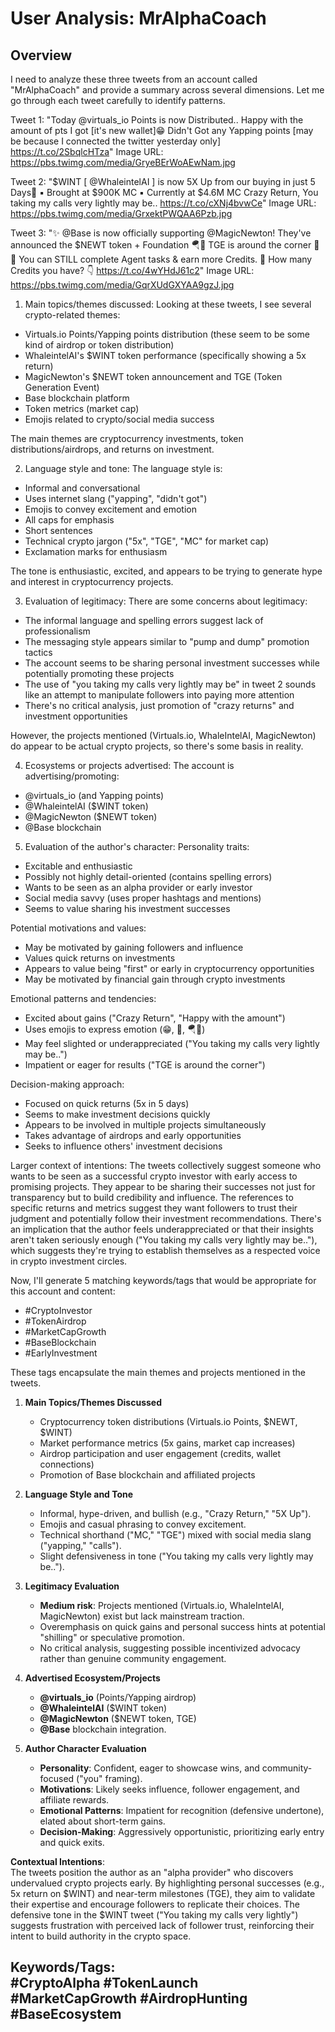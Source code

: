 # User Analysis: MrAlphaCoach

## Overview

<think>
I need to analyze these three tweets from an account called "MrAlphaCoach" and provide a summary across several dimensions. Let me go through each tweet carefully to identify patterns.

Tweet 1:
"Today @virtuals_io Points is now Distributed..
Happy with the amount of pts I got [it's new wallet]😁
Didn't Got any Yapping points [may be because I connected the twitter yesterday only] https://t.co/2SbqlcHTza"
Image URL: https://pbs.twimg.com/media/GryeBErWoAEwNam.jpg

Tweet 2:
"$WINT [ @WhaleintelAI ] is now 5X Up from our buying in just 5 Days🫡
▪︎ Brought at $900K MC
▪︎ Currently at $4.6M MC
Crazy Return, You taking my calls very lightly may be.. https://t.co/cXNj4bvwCe"
Image URL: https://pbs.twimg.com/media/GrxektPWQAA6Pzb.jpg

Tweet 3:
"✨ @Base is now officially supporting @MagicNewton! They've announced the $NEWT token + Foundation 🪂👀
TGE is around the corner 🫡
📌 You can STILL complete Agent tasks & earn more Credits.
💸 How many Credits you have? 👇 https://t.co/4wYHdJ61c2"
Image URL: https://pbs.twimg.com/media/GqrXUdGXYAA9gzJ.jpg

1. Main topics/themes discussed:
Looking at these tweets, I see several crypto-related themes:
- Virtuals.io Points/Yapping points distribution (these seem to be some kind of airdrop or token distribution)
- WhaleintelAI's $WINT token performance (specifically showing a 5x return)
- MagicNewton's $NEWT token announcement and TGE (Token Generation Event)
- Base blockchain platform
- Token metrics (market cap)
- Emojis related to crypto/social media success

The main themes are cryptocurrency investments, token distributions/airdrops, and returns on investment.

2. Language style and tone:
The language style is:
- Informal and conversational
- Uses internet slang ("yapping", "didn't got")
- Emojis to convey excitement and emotion
- All caps for emphasis
- Short sentences
- Technical crypto jargon ("5x", "TGE", "MC" for market cap)
- Exclamation marks for enthusiasm

The tone is enthusiastic, excited, and appears to be trying to generate hype and interest in cryptocurrency projects.

3. Evaluation of legitimacy:
There are some concerns about legitimacy:
- The informal language and spelling errors suggest lack of professionalism
- The messaging style appears similar to "pump and dump" promotion tactics
- The account seems to be sharing personal investment successes while potentially promoting these projects
- The use of "you taking my calls very lightly may be" in tweet 2 sounds like an attempt to manipulate followers into paying more attention
- There's no critical analysis, just promotion of "crazy returns" and investment opportunities

However, the projects mentioned (Virtuals.io, WhaleIntelAI, MagicNewton) do appear to be actual crypto projects, so there's some basis in reality.

4. Ecosystems or projects advertised:
The account is advertising/promoting:
- @virtuals_io (and Yapping points)
- @WhaleintelAI ($WINT token)
- @MagicNewton ($NEWT token)
- @Base blockchain

5. Evaluation of the author's character:
Personality traits:
- Excitable and enthusiastic
- Possibly not highly detail-oriented (contains spelling errors)
- Wants to be seen as an alpha provider or early investor
- Social media savvy (uses proper hashtags and mentions)
- Seems to value sharing his investment successes

Potential motivations and values:
- May be motivated by gaining followers and influence
- Values quick returns on investments
- Appears to value being "first" or early in cryptocurrency opportunities
- May be motivated by financial gain through crypto investments

Emotional patterns and tendencies:
- Excited about gains ("Crazy Return", "Happy with the amount")
- Uses emojis to express emotion (😁, 🫡, 🪂👀)
- May feel slighted or underappreciated ("You taking my calls very lightly may be..")
- Impatient or eager for results ("TGE is around the corner")

Decision-making approach:
- Focused on quick returns (5x in 5 days)
- Seems to make investment decisions quickly
- Appears to be involved in multiple projects simultaneously
- Takes advantage of airdrops and early opportunities
- Seeks to influence others' investment decisions

Larger context of intentions:
The tweets collectively suggest someone who wants to be seen as a successful crypto investor with early access to promising projects. They appear to be sharing their successes not just for transparency but to build credibility and influence. The references to specific returns and metrics suggest they want followers to trust their judgment and potentially follow their investment recommendations. There's an implication that the author feels underappreciated or that their insights aren't taken seriously enough ("You taking my calls very lightly may be.."), which suggests they're trying to establish themselves as a respected voice in crypto investment circles.

Now, I'll generate 5 matching keywords/tags that would be appropriate for this account and content:
- #CryptoInvestor
- #TokenAirdrop
- #MarketCapGrowth
- #BaseBlockchain
- #EarlyInvestment

These tags encapsulate the main themes and projects mentioned in the tweets.
</think>

1. **Main Topics/Themes Discussed**  
   - Cryptocurrency token distributions (Virtuals.io Points, $NEWT, $WINT)  
   - Market performance metrics (5x gains, market cap increases)  
   - Airdrop participation and user engagement (credits, wallet connections)  
   - Promotion of Base blockchain and affiliated projects  

2. **Language Style and Tone**  
   - Informal, hype-driven, and bullish (e.g., "Crazy Return," "5X Up").  
   - Emojis and casual phrasing to convey excitement.  
   - Technical shorthand ("MC," "TGE") mixed with social media slang ("yapping," "calls").  
   - Slight defensiveness in tone ("You taking my calls very lightly may be..").  

3. **Legitimacy Evaluation**  
   - **Medium risk**: Projects mentioned (Virtuals.io, WhaleIntelAI, MagicNewton) exist but lack mainstream traction.  
   - Overemphasis on quick gains and personal success hints at potential "shilling" or speculative promotion.  
   - No critical analysis, suggesting possible incentivized advocacy rather than genuine community engagement.  

4. **Advertised Ecosystem/Projects**  
   - **@virtuals_io** (Points/Yapping airdrop)  
   - **@WhaleintelAI** ($WINT token)  
   - **@MagicNewton** ($NEWT token, TGE)  
   - **@Base** blockchain integration.  

5. **Author Character Evaluation**  
   - **Personality**: Confident, eager to showcase wins, and community-focused ("you" framing).  
   - **Motivations**: Likely seeks influence, follower engagement, and affiliate rewards.  
   - **Emotional Patterns**: Impatient for recognition (defensive undertone), elated about short-term gains.  
   - **Decision-Making**: Aggressively opportunistic, prioritizing early entry and quick exits.  

**Contextual Intentions**:  
The tweets position the author as an "alpha provider" who discovers undervalued crypto projects early. By highlighting personal successes (e.g., 5x return on $WINT) and near-term milestones (TGE), they aim to validate their expertise and encourage followers to replicate their choices. The defensive tone in the $WINT tweet ("You taking my calls very lightly") suggests frustration with perceived lack of follower trust, reinforcing their intent to build authority in the crypto space.  

**Keywords/Tags**:  
#CryptoAlpha #TokenLaunch #MarketCapGrowth #AirdropHunting #BaseEcosystem
---
